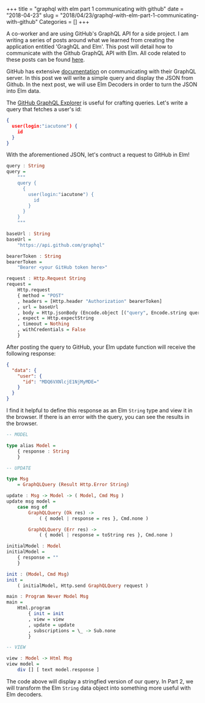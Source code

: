 +++
title = "graphql with elm part 1 communicating with github"
date = "2018-04-23"
slug = "2018/04/23/graphql-with-elm-part-1-communicating-with-github"
Categories = []
+++

A co-worker and are using GitHub's GraphQL API for a side project. I am writing a series of posts around what we learned from creating the application entitled 'GraghQL and Elm'. This post will detail how to communicate with the Github GraphQL API with Elm. All code related to these posts can be found [here](https://github.com/iacutone/github-elm).

GitHub has extensive [documentation](https://developer.github.com/v4/) on communicating with their GraphQL server. In this post we will write a simple query and display the JSON from Github. In the next post, we will use Elm Decoders in order to turn the JSON into Elm data. 

The [GitHub GraphQL Explorer](https://developer.github.com/v4/explorer/) is useful for crafting queries. Let's write a query that fetches a user's id:

```json
{
  user(login:"iacutone") {
    id
  }
}
```

With the aforementioned JSON, let's contruct a request to GitHub in Elm!

```haskell
query : String
query =
    """
    query {
      {
        user(login:"iacutone") {
          id
        }
      }
    }
    """

baseUrl : String
baseUrl =
    "https://api.github.com/graphql"

bearerToken : String
bearerToken =
    "Bearer <your GitHub token here>"

request : Http.Request String
request =
    Http.request
	{ method = "POST"
	, headers = [Http.header "Authorization" bearerToken]
	, url = baseUrl
	, body = Http.jsonBody (Encode.object [("query", Encode.string query)])
	, expect = Http.expectString
	, timeout = Nothing
	, withCredentials = False
	}
```

After posting the query to GitHub, your Elm update function will receive the following response:

```json
{
  "data": {
    "user": {
      "id": "MDQ6VXNlcjE1NjMyMDE="
    }
  }
}
```

I find it helpful to define this response as an Elm `String` type and view it in the browser. If there is an error with the query, you can see the results in the browser.

```haskell
-- MODEL

type alias Model =
    { response : String
    }

-- UPDATE

type Msg
    = GraphQLQuery (Result Http.Error String)

update : Msg -> Model -> ( Model, Cmd Msg )
update msg model =
    case msg of
        GraphQLQuery (Ok res) ->
            ( { model | response = res }, Cmd.none )

        GraphQLQuery (Err res) ->
            ( { model | response = toString res }, Cmd.none )

initialModel : Model
initialModel =
    { response = ""
    }

init : (Model, Cmd Msg)
init =
    ( initialModel, Http.send GraphQLQuery request )

main : Program Never Model Msg
main =
    Html.program
        { init = init 
        , view = view
        , update = update
        , subscriptions = \_ -> Sub.none
        }

-- VIEW

view : Model -> Html Msg
view model =
    div [] [ text model.response ]
```
The code above will display a stringfied version of our query. In Part 2, we will transform the Elm `String` data object into something more useful with Elm decoders.

